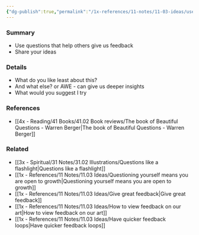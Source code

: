 ```yaml
---
{"dg-publish":true,"permalink":"/1x-references/11-notes/11-03-ideas/use-questions-to-elicit-feedback-and-criticism/","title":"Use questions to elicit feedback and criticism","created":"2023-06-05T23:57:54.000+03:00","updated":"2024-02-14T20:18:21.592+03:00"}
---
```



### Summary
- Use questions that help others  give us feedback
- Share your ideas

### Details
- What do you like least about this?
- And what else? or AWE - can give us deeper insights
- What would you suggest I try

### References
- [[4x - Reading/41 Books/41.02 Book reviews/The book of Beautiful Questions - Warren Berger\|The book of Beautiful Questions - Warren Berger]]

### Related
- [[3x - Spiritual/31 Notes/31.02 Illustrations/Questions like a flashlight\|Questions like a flashlight]]
- [[1x - References/11 Notes/11.03 Ideas/Questioning yourself means you are open to growth\|Questioning yourself means you are open to growth]]
- [[1x - References/11 Notes/11.03 Ideas/Give great feedback\|Give great feedback]]
- [[1x - References/11 Notes/11.03 Ideas/How to view feedback on our art\|How to view feedback on our art]]
- [[1x - References/11 Notes/11.03 Ideas/Have quicker feedback loops\|Have quicker feedback loops]]